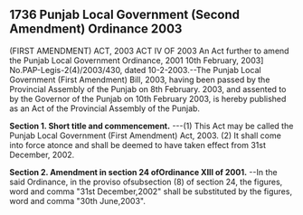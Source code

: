 ## 1736 Punjab Local Government (Second Amendment) Ordinance 2003
 
(FIRST AMENDMENT)
ACT, 2003
ACT IV OF 2003
An Act further to amend the
Punjab Local Government Ordinance, 2001
10th February, 2003]
No.PAP-Legis-2(4)/2003/430, dated 10-2-2003.--The Punjab Local Government (First Amendment) Bill, 2003, having been passed by the Provincial Assembly of the Punjab on 8th February. 2003, and assented to by the Governor of the Punjab on 10th February 2003, is hereby published as an Act of the Provincial Assembly of the Punjab.

**Section 1. Short title and commencement.**
---(1) This Act may be called the Punjab Local Government (First Amendment) Act, 2003.
(2) It shall come into force atonce and shall be deemed to have taken effect from 31st December, 2002.
 
**Section 2. Amendment in section 24 ofOrdinance XIII of 2001.**
--In the said Ordinance, in the proviso ofsubsection (8) of section 24, the figures, word and comma "31st December,2002" shall be substituted by the figures, word and comma "30th June,2003".


